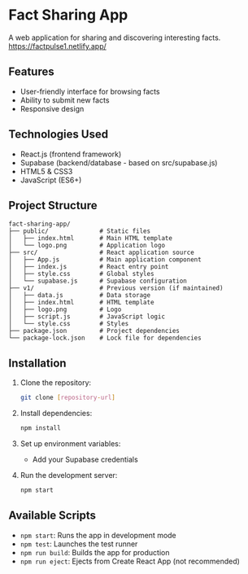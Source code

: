 # Fact Sharing App

A web application for sharing and discovering interesting facts.
https://factpulse1.netlify.app/

## Features

- User-friendly interface for browsing facts
- Ability to submit new facts
- Responsive design

## Technologies Used

- React.js (frontend framework)
- Supabase (backend/database - based on src/supabase.js)
- HTML5 & CSS3
- JavaScript (ES6+)

## Project Structure

```
fact-sharing-app/
├── public/              # Static files
│   ├── index.html       # Main HTML template
│   └── logo.png         # Application logo
├── src/                 # React application source
│   ├── App.js           # Main application component
│   ├── index.js         # React entry point
│   ├── style.css        # Global styles
│   └── supabase.js      # Supabase configuration
├── v1/                  # Previous version (if maintained)
│   ├── data.js          # Data storage
│   ├── index.html       # HTML template
│   ├── logo.png         # Logo
│   ├── script.js        # JavaScript logic
│   └── style.css        # Styles
├── package.json         # Project dependencies
└── package-lock.json    # Lock file for dependencies
```

## Installation

1. Clone the repository:
   ```bash
   git clone [repository-url]
   ```

2. Install dependencies:
   ```bash
   npm install
   ```

3. Set up environment variables:
   - Add your Supabase credentials

4. Run the development server:
   ```bash
   npm start
   ```

## Available Scripts

- `npm start`: Runs the app in development mode
- `npm test`: Launches the test runner
- `npm run build`: Builds the app for production
- `npm run eject`: Ejects from Create React App (not recommended)

